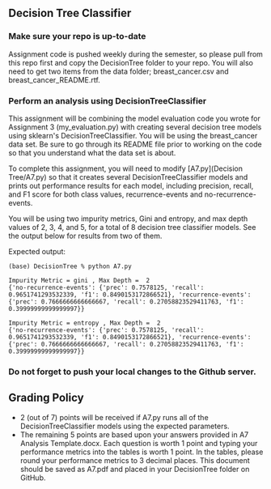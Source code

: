 ## Decision Tree Classifier

### Make sure your repo is up-to-date

Assignment code is pushed weekly during the semester, so please pull from this repo first and copy the DecisionTree folder to your repo. You will also need to get two items from the data folder; breast_cancer.csv and breast_cancer_README.rtf.

### Perform an analysis using DecisionTreeClassifier
This assignment will be combining the model evaluation code you wrote for Assignment 3 (my_evaluation.py) with creating several decision tree models using sklearn's DecisionTreeClassifier. You will be using the breast_cancer data set. Be sure to go through its README file prior to working on the code so that you understand what the data set is about.

To complete this assignment, you will need to modify [A7.py](Decision Tree/A7.py) so that it creates several DecisionTreeClassifier models and prints out performance results for each model, including precision, recall, and F1 score for both class values, recurrence-events and no-recurrence-events.

You will be using two impurity metrics, Gini and entropy, and max depth values of 2, 3, 4, and 5, for a total of 8 decision tree classifier models. See the output below for results from two of them.

 Expected output:
 ```
 (base) DecisionTree % python A7.py

Impurity Metric = gini , Max Depth =  2
{'no-recurrence-events': {'prec': 0.7578125, 'recall': 0.9651741293532339, 'f1': 0.8490153172866521}, 'recurrence-events': {'prec': 0.7666666666666667, 'recall': 0.27058823529411763, 'f1': 0.39999999999999997}}

Impurity Metric = entropy , Max Depth =  2
{'no-recurrence-events': {'prec': 0.7578125, 'recall': 0.9651741293532339, 'f1': 0.8490153172866521}, 'recurrence-events': {'prec': 0.7666666666666667, 'recall': 0.27058823529411763, 'f1': 0.39999999999999997}}

 ```

### Do not forget to push your local changes to the Github server.

## Grading Policy
 - 2 (out of 7) points will be received if A7.py runs all of the DecisionTreeClassifier models using the expected parameters.
 - The remaining 5 points are based upon your answers provided in A7 Analysis Template.docx. Each question is worth 1 point and typing your performance metrics into the tables is worth 1 point. In the tables, please round your performance metrics to 3 decimal places. This document should be saved as A7.pdf and placed in your DecisionTree folder on GitHub.
 
